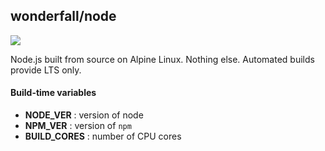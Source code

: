 ## wonderfall/node

![](https://i.goopics.net/lq.png)

Node.js built from source on Alpine Linux. Nothing else. Automated builds provide LTS only.

#### Build-time variables
- **NODE_VER** : version of node
- **NPM_VER** : version of `npm`
- **BUILD_CORES** : number of CPU cores